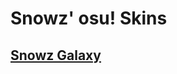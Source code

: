 # Snowz' osu! Skins

## [Snowz Galaxy](https://github.com/SnowzNZ/skins/raw/main/Snowz%20Tourney.osk)
